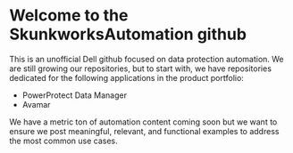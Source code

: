 # Welcome to the SkunkworksAutomation github
This is an unofficial Dell github focused on data protection automation. 
We are still growing our repositories, but to start with, we have repositories dedicated for the following applications in the product portfolio:
* PowerProtect Data Manager
* Avamar

We have a metric ton of automation content coming soon but we want to ensure we post meaningful, relevant, and functional examples to address the most common use cases.
